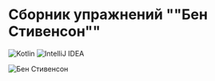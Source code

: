 # Сборник упражнений ""Бен Стивенсон""
![Kotlin](https://img.shields.io/badge/kotlin-%230095D5.svg?style=for-the-badge&logo=kotlin&logoColor=white)
![IntelliJ IDEA](https://img.shields.io/badge/IntelliJIDEA-000000.svg?style=for-the-badge&logo=intellij-idea&logoColor=white)

![Бен Стивенсон](https://user-images.githubusercontent.com/58209188/167807454-371ac7e4-4dbd-4e0a-bf66-b078c8899697.png)

